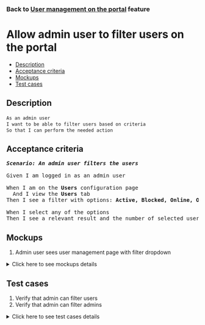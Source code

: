 ### Back to [User management on the portal](../../) feature

# Allow admin user to filter users on the portal

- [Description](#description)
- [Acceptance criteria](#acceptance-criteria)
- [Mockups](#mockups)
- [Test cases](#test-cases)

## Description

    As an admin user
    I want to be able to filter users based on criteria
    So that I can perform the needed action

## Acceptance criteria

<pre>
<b><i>Scenario: An admin user filters the users</i></b>

Given I am logged in as an admin user

When I am on the <b>Users</b> configuration page
  And I view the <b>Users</b> tab
Then I see a filter with options: <b>Active, Blocked, Online, Offline</b>

When I select any of the options
Then I see a relevant result and the number of selected users
</pre>

## Mockups

1. Admin user sees user management page with filter dropdown

<details>
  <summary>Click here to see mockups details</summary>

**1. Admin user sees filter dropdown:**

![Admin user sees filter dropdown](/products/sport_news_portal/web_application_features/user_management/images/user_management_page_with_filter_dropdown.png)

</details>

## Test cases

1. Verify that admin can filter users
2. Verify that admin can filter admins

<details>
  <summary>Click here to see test cases details</summary>

### **#1. Verify that admin can filter users**

|Preconditions|Steps|Expected result
--------------|-----|----------
|- Log in by admin account</br>- Go to the <b>Users</b> configuration page|1) Click the filter icon</br>2) Select <b>Active</b></br>3) Click the filter icon</br>4) Select <b>Blocked</b></br>5) Click the filter icon</br>6) Select <b>Online</b></br>7) Click the filter icon</br>8) Select <b>Offline</b>|2) Only active users are shown in the table</br>4) Only blocked users are shown in the table</br>6) Only online users are shown in the table</br>8) Only offline users are shown in the table|

### **#2. Verify that admin can filter admins**

|Preconditions|Steps|Expected result
--------------|-----|----------
|- Log in by admin account</br>- Go to the <b>Users</b> configuration page|1) Click the <b>Admins</b> tab</br>2) Click the filter icon</br>3) Select <b>Online</b></br>4) Click the filter icon</br>5) Select <b>Offline</b>|3) Only online users are shown in the table</br>5) Only offline users are shown in the table|
</details>
